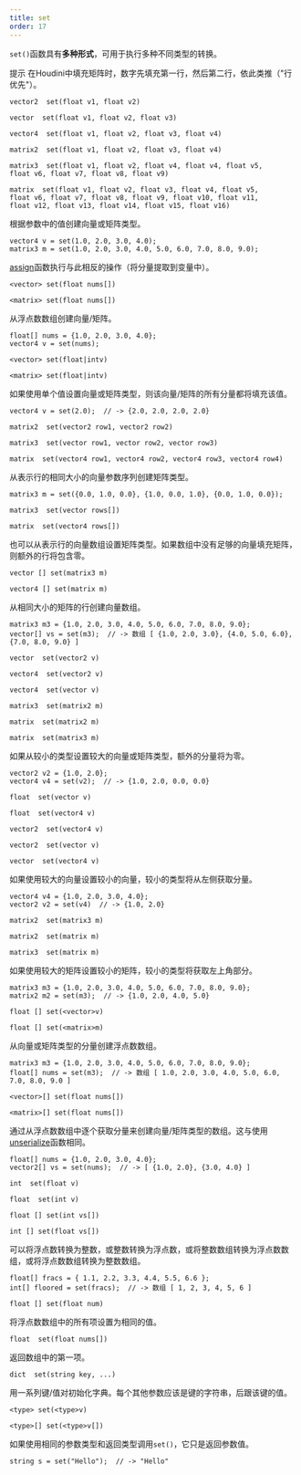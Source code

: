 ```yaml
---
title: set
order: 17
---
```

`set()`函数具有**多种形式**，可用于执行多种不同类型的转换。

提示
在Houdini中填充矩阵时，数字先填充第一行，然后第二行，依此类推（"行优先"）。

`vector2  set(float v1, float v2)`

`vector  set(float v1, float v2, float v3)`

`vector4  set(float v1, float v2, float v3, float v4)`

`matrix2  set(float v1, float v2, float v3, float v4)`

`matrix3  set(float v1, float v2, float v4, float v4, float v5, float v6, float v7, float v8, float v9)`

`matrix  set(float v1, float v2, float v3, float v4, float v5, float v6, float v7, float v8, float v9, float v10, float v11, float v12, float v13, float v14, float v15, float v16)`

根据参数中的值创建向量或矩阵类型。

```vex
vector4 v = set(1.0, 2.0, 3.0, 4.0);
matrix3 m = set(1.0, 2.0, 3.0, 4.0, 5.0, 6.0, 7.0, 8.0, 9.0);

```

[assign](./assign "一种高效提取向量或矩阵分量到浮点变量的方法。")函数执行与此相反的操作（将分量提取到变量中）。

`<vector> set(float nums[])`

`<matrix> set(float nums[])`

从浮点数数组创建向量/矩阵。

```vex
float[] nums = {1.0, 2.0, 3.0, 4.0};
vector4 v = set(nums);

```

`<vector> set(float|intv)`

`<matrix> set(float|intv)`

如果使用单个值设置向量或矩阵类型，则该向量/矩阵的所有分量都将填充该值。

```vex
vector4 v = set(2.0);  // -> {2.0, 2.0, 2.0, 2.0}

```

`matrix2  set(vector2 row1, vector2 row2)`

`matrix3  set(vector row1, vector row2, vector row3)`

`matrix  set(vector4 row1, vector4 row2, vector4 row3, vector4 row4)`

从表示行的相同大小的向量参数序列创建矩阵类型。

```vex
matrix3 m = set({0.0, 1.0, 0.0}, {1.0, 0.0, 1.0}, {0.0, 1.0, 0.0});

```

`matrix3  set(vector rows[])`

`matrix  set(vector4 rows[])`

也可以从表示行的向量数组设置矩阵类型。如果数组中没有足够的向量填充矩阵，则额外的行将包含零。

`vector [] set(matrix3 m)`

`vector4 [] set(matrix m)`

从相同大小的矩阵的行创建向量数组。

```vex
matrix3 m3 = {1.0, 2.0, 3.0, 4.0, 5.0, 6.0, 7.0, 8.0, 9.0};
vector[] vs = set(m3);  // -> 数组 [ {1.0, 2.0, 3.0}, {4.0, 5.0, 6.0}, {7.0, 8.0, 9.0} ]

```

`vector  set(vector2 v)`

`vector4  set(vector2 v)`

`vector4  set(vector v)`

`matrix3  set(matrix2 m)`

`matrix  set(matrix2 m)`

`matrix  set(matrix3 m)`

如果从较小的类型设置较大的向量或矩阵类型，额外的分量将为零。

```vex
vector2 v2 = {1.0, 2.0};
vector4 v4 = set(v2);  // -> {1.0, 2.0, 0.0, 0.0}

```

`float  set(vector v)`

`float  set(vector4 v)`

`vector2  set(vector4 v)`

`vector2  set(vector v)`

`vector  set(vector4 v)`

如果使用较大的向量设置较小的向量，较小的类型将从左侧获取分量。

```vex
vector4 v4 = {1.0, 2.0, 3.0, 4.0};
vector2 v2 = set(v4)  // -> {1.0, 2.0}

```

`matrix2  set(matrix3 m)`

`matrix2  set(matrix m)`

`matrix3  set(matrix m)`

如果使用较大的矩阵设置较小的矩阵，较小的类型将获取左上角部分。

```vex
matrix3 m3 = {1.0, 2.0, 3.0, 4.0, 5.0, 6.0, 7.0, 8.0, 9.0};
matrix2 m2 = set(m3);  // -> {1.0, 2.0, 4.0, 5.0}

```

`float [] set(<vector>v)`

`float [] set(<matrix>m)`

从向量或矩阵类型的分量创建浮点数数组。

```vex
matrix3 m3 = {1.0, 2.0, 3.0, 4.0, 5.0, 6.0, 7.0, 8.0, 9.0};
float[] nums = set(m3);  // -> 数组 [ 1.0, 2.0, 3.0, 4.0, 5.0, 6.0, 7.0, 8.0, 9.0 ]

```

`<vector>[] set(float nums[])`

`<matrix>[] set(float nums[])`

通过从浮点数数组中逐个获取分量来创建向量/矩阵类型的数组。这与使用[unserialize](../conversion/unserialize "将扁平浮点数数组转换为向量或矩阵数组。")函数相同。

```vex
float[] nums = {1.0, 2.0, 3.0, 4.0};
vector2[] vs = set(nums);  // -> [ {1.0, 2.0}, {3.0, 4.0} ]

```

`int  set(float v)`

`float  set(int v)`

`float [] set(int vs[])`

`int [] set(float vs[])`

可以将浮点数转换为整数，或整数转换为浮点数，或将整数数组转换为浮点数数组，或将浮点数数组转换为整数数组。

```vex
float[] fracs = { 1.1, 2.2, 3.3, 4.4, 5.5, 6.6 };
int[] floored = set(fracs);  // -> 数组 [ 1, 2, 3, 4, 5, 6 ]

```

`float [] set(float num)`

将浮点数数组中的所有项设置为相同的值。

`float  set(float nums[])`

返回数组中的第一项。

`dict  set(string key, ...)`

用一系列键/值对初始化字典。每个其他参数应该是键的字符串，后跟该键的值。

`<type> set(<type>v)`

`<type>[] set(<type>v[])`

如果使用相同的参数类型和返回类型调用`set()`，它只是返回参数值。

```vex
string s = set("Hello");  // -> "Hello"

```
